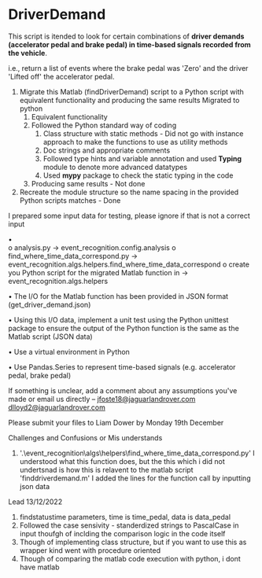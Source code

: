 # DriverDemand

This script is itended to look for certain combinations of 
      **driver demands (accelerator pedal and brake pedal) in time-based signals recorded from the vehicle**.


i.e., return a list of events where the brake pedal was 'Zero' and the driver 'Lifted off' the accelerator pedal.
 
1. Migrate this Matlab (findDriverDemand) script to a Python script with equivalent functionality and producing the same results
   Migrated to python 
   1. Equivalent functionality
   2. Followed the Python standard way of coding
      1. Class structure with static methods - Did not go with instance approach to make the functions to use as utility methods
      2. Doc strings and appropriate comments
      3. Followed type hints and variable annotation and used **Typing** module to denote more advanced datatypes
      4. Used **mypy** package to check the static typing in the code
   3. Producing same results - Not done
2. Recreate the module structure so the name spacing in the provided Python scripts matches - Done

I prepared some input data for testing, please ignore if that is not a correct input

•	
o	analysis.py -> event_recognition.config.analysis
o	find_where_time_data_correspond.py -> event_recognition.algs.helpers.find_where_time_data_correspond
o	create you Python script for the migrated Matlab function in -> event_recognition.algs.helpers

•	The I/O for the Matlab function has been provided in JSON format (get_driver_demand.json)

•	Using this I/O data, implement a unit test using the Python unittest package to ensure the output of the Python function is the same as the Matlab script (JSON data)

•	Use a virtual environment in Python

•	Use Pandas.Series to represent time-based signals (e.g. accelerator pedal, brake pedal)

If something is unclear, add a comment about any assumptions you've made or email us directly – 
jfoste18@jaguarlandrover.com 
dlloyd2@jaguarlandrover.com
 
Please submit your files to Liam Dower by Monday 19th December


Challenges and Confusions or Mis understands

1. '.\event_recognition\algs\helpers\find_where_time_data_correspond.py' 
    I understood what this function does, but the this which i did not undertsnad is how this is relavent to the matlab script 'finddriverdemand.m'
    I added the lines for the function call by inputting json data 




Lead  13/12/2022
1. findstatustime parameters, time is time_pedal, data is data_pedal
2. Followed the case sensivity - standerdized strings to PascalCase in input
  thoufgh of inclding the comparison logic in the code itself
3. Though of implementing class structure, but if you want to use this as wrapper kind went with procedure oriented
4. Though of comparing the matlab code execution with python, i dont have matlab